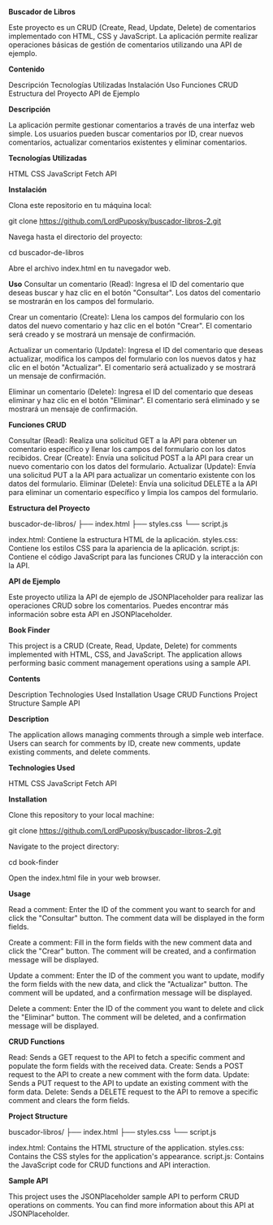 **Buscador de Libros**

Este proyecto es un CRUD (Create, Read, Update, Delete) de comentarios implementado con HTML, CSS y JavaScript. La aplicación permite realizar operaciones básicas de gestión de comentarios utilizando una API de ejemplo.

**Contenido**

Descripción
Tecnologías Utilizadas
Instalación
Uso
Funciones CRUD
Estructura del Proyecto
API de Ejemplo

**Descripción**

La aplicación permite gestionar comentarios a través de una interfaz web simple. Los usuarios pueden buscar comentarios por ID, crear nuevos comentarios, actualizar comentarios existentes y eliminar comentarios.

**Tecnologías Utilizadas**

HTML
CSS
JavaScript
Fetch API

**Instalación**

Clona este repositorio en tu máquina local:

git clone https://github.com/LordPuposky/buscador-libros-2.git

Navega hasta el directorio del proyecto:

cd buscador-de-libros

Abre el archivo index.html en tu navegador web.

**Uso**
Consultar un comentario (Read): Ingresa el ID del comentario que deseas buscar y haz clic en el botón "Consultar". Los datos del comentario se mostrarán en los campos del formulario.

Crear un comentario (Create): Llena los campos del formulario con los datos del nuevo comentario y haz clic en el botón "Crear". El comentario será creado y se mostrará un mensaje de confirmación.

Actualizar un comentario (Update): Ingresa el ID del comentario que deseas actualizar, modifica los campos del formulario con los nuevos datos y haz clic en el botón "Actualizar". El comentario será actualizado y se mostrará un mensaje de confirmación.

Eliminar un comentario (Delete): Ingresa el ID del comentario que deseas eliminar y haz clic en el botón "Eliminar". El comentario será eliminado y se mostrará un mensaje de confirmación.

**Funciones CRUD**

Consultar (Read): Realiza una solicitud GET a la API para obtener un comentario específico y llenar los campos del formulario con los datos recibidos.
Crear (Create): Envía una solicitud POST a la API para crear un nuevo comentario con los datos del formulario.
Actualizar (Update): Envía una solicitud PUT a la API para actualizar un comentario existente con los datos del formulario.
Eliminar (Delete): Envía una solicitud DELETE a la API para eliminar un comentario específico y limpia los campos del formulario.

**Estructura del Proyecto**

buscador-de-libros/
├── index.html
├── styles.css
└── script.js

index.html: Contiene la estructura HTML de la aplicación.
styles.css: Contiene los estilos CSS para la apariencia de la aplicación.
script.js: Contiene el código JavaScript para las funciones CRUD y la interacción con la API.

**API de Ejemplo**

Este proyecto utiliza la API de ejemplo de JSONPlaceholder para realizar las operaciones CRUD sobre los comentarios. Puedes encontrar más información sobre esta API en JSONPlaceholder.

**Book Finder**

This project is a CRUD (Create, Read, Update, Delete) for comments implemented with HTML, CSS, and JavaScript. The application allows performing basic comment management operations using a sample API.

**Contents**

Description
Technologies Used
Installation
Usage
CRUD Functions
Project Structure
Sample API

**Description**

The application allows managing comments through a simple web interface. Users can search for comments by ID, create new comments, update existing comments, and delete comments.

**Technologies Used**

HTML
CSS
JavaScript
Fetch API

**Installation**

Clone this repository to your local machine:

git clone https://github.com/LordPuposky/buscador-libros-2.git

Navigate to the project directory:

cd book-finder

Open the index.html file in your web browser.

**Usage**

Read a comment: Enter the ID of the comment you want to search for and click the "Consultar" button. The comment data will be displayed in the form fields.

Create a comment: Fill in the form fields with the new comment data and click the "Crear" button. The comment will be created, and a confirmation message will be displayed.

Update a comment: Enter the ID of the comment you want to update, modify the form fields with the new data, and click the "Actualizar" button. The comment will be updated, and a confirmation message will be displayed.

Delete a comment: Enter the ID of the comment you want to delete and click the "Eliminar" button. The comment will be deleted, and a confirmation message will be displayed.

**CRUD Functions**

Read: Sends a GET request to the API to fetch a specific comment and populate the form fields with the received data.
Create: Sends a POST request to the API to create a new comment with the form data.
Update: Sends a PUT request to the API to update an existing comment with the form data.
Delete: Sends a DELETE request to the API to remove a specific comment and clears the form fields.

**Project Structure**

buscador-libros/
├── index.html
├── styles.css
└── script.js

index.html: Contains the HTML structure of the application.
styles.css: Contains the CSS styles for the application's appearance.
script.js: Contains the JavaScript code for CRUD functions and API interaction.

**Sample API**

This project uses the JSONPlaceholder sample API to perform CRUD operations on comments. You can find more information about this API at JSONPlaceholder.

